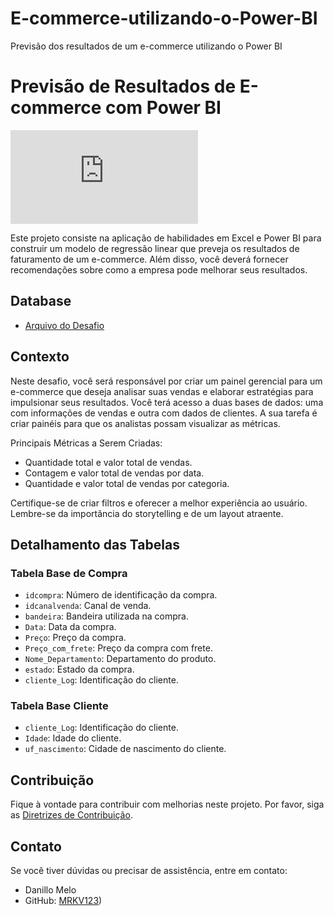 # E-commerce-utilizando-o-Power-BI
Previsão dos resultados de um e-commerce utilizando o Power BI

# Previsão de Resultados de E-commerce com Power BI

![GitHub](https://github.com/MRKV123/E-commerce-utilizando-o-Power-BI/edit/main/README.md)

Este projeto consiste na aplicação de habilidades em Excel e Power BI para construir um modelo de regressão linear que preveja os resultados de faturamento de um e-commerce. Além disso, você deverá fornecer recomendações sobre como a empresa pode melhorar seus resultados.

## Database

- [Arquivo do Desafio](https://s3-us-west-2.amazonaws.com/secure.notion-static.com/d5d21dd8-4c11-4e13-8821-b7dacab4f189/Base_de_dados_desafio.xlsx)

## Contexto

Neste desafio, você será responsável por criar um painel gerencial para um e-commerce que deseja analisar suas vendas e elaborar estratégias para impulsionar seus resultados. Você terá acesso a duas bases de dados: uma com informações de vendas e outra com dados de clientes. A sua tarefa é criar painéis para que os analistas possam visualizar as métricas.

Principais Métricas a Serem Criadas:

- Quantidade total e valor total de vendas.
- Contagem e valor total de vendas por data.
- Quantidade e valor total de vendas por categoria.

Certifique-se de criar filtros e oferecer a melhor experiência ao usuário. Lembre-se da importância do storytelling e de um layout atraente.

## Detalhamento das Tabelas

### Tabela Base de Compra

- `idcompra`: Número de identificação da compra.
- `idcanalvenda`: Canal de venda.
- `bandeira`: Bandeira utilizada na compra.
- `Data`: Data da compra.
- `Preço`: Preço da compra.
- `Preço_com_frete`: Preço da compra com frete.
- `Nome_Departamento`: Departamento do produto.
- `estado`: Estado da compra.
- `cliente_Log`: Identificação do cliente.

### Tabela Base Cliente

- `cliente_Log`: Identificação do cliente.
- `Idade`: Idade do cliente.
- `uf_nascimento`: Cidade de nascimento do cliente.

## Contribuição

Fique à vontade para contribuir com melhorias neste projeto. Por favor, siga as [Diretrizes de Contribuição](CONTRIBUTING.md).

## Contato

Se você tiver dúvidas ou precisar de assistência, entre em contato:

- Danillo Melo
- GitHub: [MRKV123](https://github.com/MRKV123))
